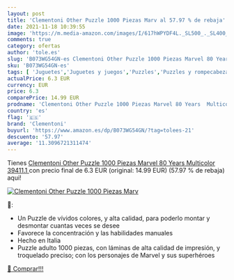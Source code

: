 ```yaml
---
layout: post
title: 'Clementoni Other Puzzle 1000 Piezas Marv al 57.97 % de rebaja'
date: 2021-11-18 10:39:55
image: 'https://m.media-amazon.com/images/I/617hWPYDF4L._SL500_._SL400_.jpg'
comments: true
category: ofertas
author: 'tole.es'
slug: 'B073WG54GN-es Clementoni Other Puzzle 1000 Piezas Marvel 80 Years...'
sku: 'B073WG54GN-es'
tags: [ 'Juguetes','Juguetes y juegos','Puzzles','Puzzles y rompecabezas','clementoni','puzzle', ]
actualPrice: 6.3 EUR
currency: EUR
price: 6.3
comparePrice: 14.99 EUR
prodname: 'Clementoni Other Puzzle 1000 Piezas Marvel 80 Years  Multicolor  39411.1 '
country: 'es'
flag: '🇪🇸'
brand: 'Clementoni'
buyurl: 'https://www.amazon.es/dp/B073WG54GN/?tag=tolees-21'
descuento: '57.97'
average: '11.3096721311474'
---
```


Tienes [Clementoni Other Puzzle 1000 Piezas Marvel 80 Years  Multicolor  39411.1 ](https://www.amazon.es/dp/B073WG54GN/?tag=tolees-21) con precio final de  6.3 EUR (original: 14.99 EUR) (57.97 %  de rebaja) aqui!

[![Clementoni Other Puzzle 1000 Piezas Marv](https://m.media-amazon.com/images/I/617hWPYDF4L._SL500_._SL400_.jpg)](https://www.amazon.es/dp/B073WG54GN/?tag=tolees-21)

🔎:

- Un Puzzle de vívidos colores, y alta calidad, para poderlo montar y desmontar cuantas veces se desee
- Favorece la concentración y las habilidades manuales
- Hecho en Italia
- Puzzle adulto 1000 piezas, con láminas de alta calidad de impresión, y troquelado preciso; con los personajes de Marvel y sus superhéroes

[🛒 Comprar!!!](https://www.amazon.es/dp/B073WG54GN/?tag=tolees-21)
